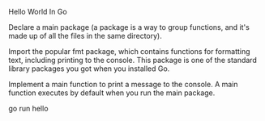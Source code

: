 Hello World In Go

Declare a main package (a package is a way to group functions, and it's made up of all the files in the same directory).

Import the popular fmt package, which contains functions for formatting text, including printing to the console. This package is one of the standard library packages you got when you installed Go.


Implement a main function to print a message to the console. A main function executes by default when you run the main package.


go run hello 